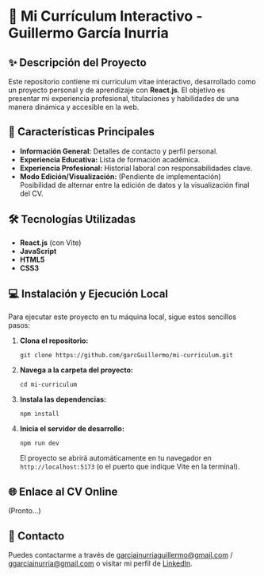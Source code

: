 # 📄 Mi Currículum Interactivo - Guillermo García Inurria

## ✨ Descripción del Proyecto

Este repositorio contiene mi currículum vitae interactivo, desarrollado como un proyecto personal y de aprendizaje con **React.js**. El objetivo es presentar mi experiencia profesional, titulaciones y habilidades de una manera dinámica y accesible en la web.

## 🚀 Características Principales

* **Información General:** Detalles de contacto y perfil personal.
* **Experiencia Educativa:** Lista de formación académica.
* **Experiencia Profesional:** Historial laboral con responsabilidades clave.
* **Modo Edición/Visualización:** (Pendiente de implementación) Posibilidad de alternar entre la edición de datos y la visualización final del CV.

## 🛠 Tecnologías Utilizadas

* **React.js** (con Vite)
* **JavaScript**
* **HTML5**
* **CSS3**

## 💻 Instalación y Ejecución Local

Para ejecutar este proyecto en tu máquina local, sigue estos sencillos pasos:

1.  **Clona el repositorio:**
    ```
    git clone https://github.com/garcGuillermo/mi-curriculum.git
    ```

2.  **Navega a la carpeta del proyecto:**
    ```
    cd mi-curriculum
    ```

3.  **Instala las dependencias:**
    ```
    npm install
    ```

4.  **Inicia el servidor de desarrollo:**
    ```
    npm run dev
    ```
    El proyecto se abrirá automáticamente en tu navegador en `http://localhost:5173` (o el puerto que indique Vite en la terminal).

## 🌐 Enlace al CV Online

(Pronto...)

## 📧 Contacto

Puedes contactarme a través de garciainurriaguillermo@gmail.com / ggarciainurria@gmail.com o visitar mi perfil de [LinkedIn](www.linkedin.com/in/guillermo-garcía-inurria-857084152).